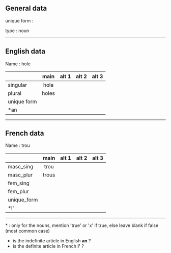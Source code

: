 ## General data

unique form :

type : noun

---

## English data

Name : hole

|             | main  | alt 1 | alt 2 | alt 3 |
| :---------- | :---: | :---: | :---: | ----- |
| singular    | hole  |       |       |       |
| plural      | holes |       |       |       |
| unique form |       |       |       |       |
| \*an        |       |       |       |       |

---

## French data

Name : trou

|             | main  | alt 1 | alt 2 | alt 3 |
| :---------- | :---: | :---: | :---: | :---: |
| masc_sing   | trou  |       |       |       |
| masc_plur   | trous |       |       |       |
| fem_sing    |       |       |       |       |
| fem_plur    |       |       |       |       |
| unique_form |       |       |       |       |
| \*l'        |       |       |       |       |

---

\* : only for the nouns, mention 'true' or 'x' if true, else leave blank if false (most common case)

- is the indefinite article in English **an** ?
- is the definite article in French **l'** ?
